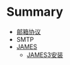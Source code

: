 # Summary

* [邮箱协议](README.md)
* SMTP
* [JAMES](james.md)
  * [JAMES3安装](james/james3an-zhuang.md)

